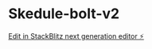 # Skedule-bolt-v2

[Edit in StackBlitz next generation editor ⚡️](https://stackblitz.com/~/github.com/billynoodle/Skedule-bolt-v2)